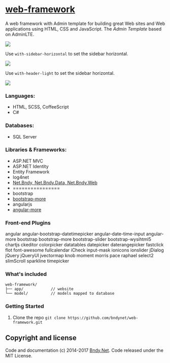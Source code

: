 # [web-framework](https://github.com/bndynet/angular-more)

A web framework with Admin template for building great Web sites and Web applications using HTML, CSS and JavaScript. The *Admin Template* based on AdminLTE. 

![](https://raw.githubusercontent.com/BndyNet/web-framework/master/screenshots/home.png)

Use `with-sidebar-horizontal` to set the sidebar horizontal.

![](https://raw.githubusercontent.com/BndyNet/web-framework/master/screenshots/home-sidebar-horizontal.png)

Use `with-header-light` to set the sidebar horizontal.

![](https://raw.githubusercontent.com/BndyNet/web-framework/master/screenshots/home-header-light.png)

### Languages:
 - HTML, SCSS, CoffeeScript
 - C#

### Databases:
 - SQL Server

### Libraries & Frameworks:
 - ASP.NET MVC
 - ASP.NET Identity
 - Entity Framework
 - log4net
 - [Net.Bndy, Net.Bndy.Data, Net.Bndy.Web](https://github.com/BndyNet/lib)
 - ================
 - bootstrap
 - [bootstrap-more](https://github.com/bndynet/bootstrap-more)
 - angularjs
 - [angular-more](https://github.com/bndynet/angular-more)

### Front-end Plugins

angular angular-bootstrap-datetimepicker angular-date-time-input angular-more bootstrap bootstrap-more bootstrap-slider bootstrap-wysihtml5 chartjs ckeditor colorpicker datatables datepicker daterangepicker fastclick flot font-awesome fullcalendar iCheck input-mask ionicons ionslider jDialog jQuery jQueryUI jvectormap knob moment morris pace raphael select2 slimScroll sparkline timepicker

### What's included


```
web-framework/
├── app/            // website
└── model/          // models mapped to database
```


### Getting Started

1. Clone the repo
    `git clone https://github.com/bndynet/web-framework.git`


## Copyright and license



Code and documentation (c) 2014-2017 [Bndy.Net](http://www.bndy.net). Code released under the MIT License. 

